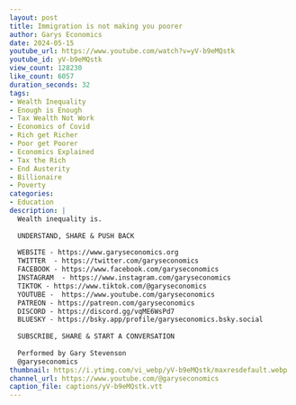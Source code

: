 ```yaml
---
layout: post
title: Immigration is not making you poorer
author: Garys Economics
date: 2024-05-15
youtube_url: https://www.youtube.com/watch?v=yV-b9eMQstk
youtube_id: yV-b9eMQstk
view_count: 128230
like_count: 6057
duration_seconds: 32
tags:
- Wealth Inequality
- Enough is Enough
- Tax Wealth Not Work
- Economics of Covid
- Rich get Richer
- Poor get Poorer
- Economics Explained
- Tax the Rich
- End Austerity
- Billionaire
- Poverty
categories:
- Education
description: |
  Wealth inequality is.
  
  UNDERSTAND, SHARE & PUSH BACK
  
  WEBSITE - https://www.garyseconomics.org
  TWITTER  - https://twitter.com/garyseconomics
  FACEBOOK - https://www.facebook.com/garyseconomics
  INSTAGRAM  - https://www.instagram.com/garyseconomics
  TIKTOK - https://www.tiktok.com/@garyseconomics
  YOUTUBE -  https://www.youtube.com/garyseconomics
  PATREON - https://patreon.com/garyseconomics
  DISCORD - https://discord.gg/vqME6WsPd7
  BLUESKY - https://bsky.app/profile/garyseconomics.bsky.social
  
  SUBSCRIBE, SHARE & START A CONVERSATION
  
  Performed by Gary Stevenson
  @garyseconomics
thumbnail: https://i.ytimg.com/vi_webp/yV-b9eMQstk/maxresdefault.webp
channel_url: https://www.youtube.com/@garyseconomics
caption_file: captions/yV-b9eMQstk.vtt
---
```

